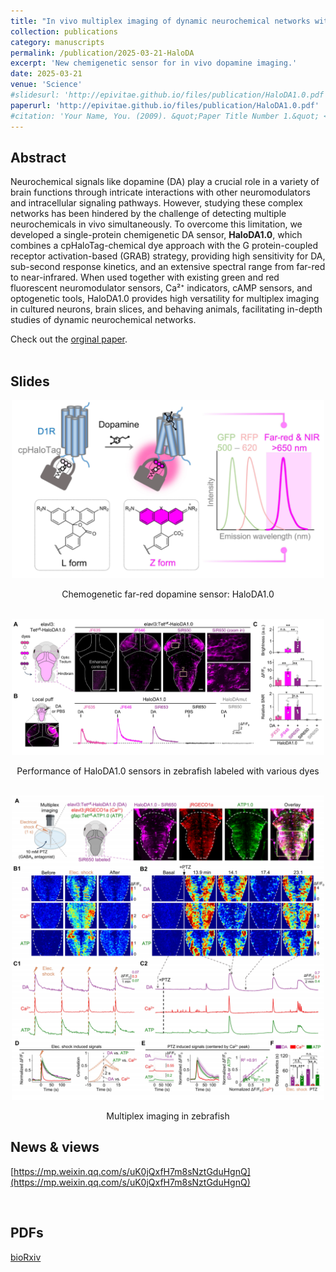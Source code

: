 ```yaml
---
title: "In vivo multiplex imaging of dynamic neurochemical networks with designed far-red dopamine sensors"
collection: publications
category: manuscripts
permalink: /publication/2025-03-21-HaloDA
excerpt: 'New chemigenetic sensor for in vivo dopamine imaging.'
date: 2025-03-21
venue: 'Science'
#slidesurl: 'http://epivitae.github.io/files/publication/HaloDA1.0.pdf'
paperurl: 'http://epivitae.github.io/files/publication/HaloDA1.0.pdf'
#citation: 'Your Name, You. (2009). &quot;Paper Title Number 1.&quot; <i>Journal 1</i>. 1(1).'
---
```


## Abstract
Neurochemical signals like dopamine (DA) play a crucial role in a variety of brain functions through intricate interactions with other neuromodulators and intracellular signaling pathways. However, studying these complex networks has been hindered by the challenge of detecting multiple neurochemicals in vivo simultaneously. To overcome this limitation, we developed a single-protein chemigenetic DA sensor, **HaloDA1.0**, which combines a cpHaloTag-chemical dye approach with the G protein-coupled receptor activation-based (GRAB) strategy, providing high sensitivity for DA, sub-second response kinetics, and an extensive spectral range from far-red to near-infrared. When used together with existing green and red fluorescent neuromodulator sensors, Ca²⁺ indicators, cAMP sensors, and optogenetic tools, HaloDA1.0 provides high versatility for multiplex imaging in cultured neurons, brain slices, and behaving animals, facilitating in-depth studies of dynamic neurochemical networks.

Check out the [orginal paper](https://www.biorxiv.org/content/10.1101/2024.12.22.629999v1.abstract). <br><br>

## Slides

<div align="center">
    <img src="/images/papers/HaloDA1.0.png" width="500px">
    <p>Chemogenetic far-red dopamine sensor: HaloDA1.0</p>
</div>

<br>

<div align="center">
    <img src="/images/papers/HaloDA-fish1.png" width="500px">
    <p>Performance of HaloDA1.0 sensors in zebrafish labeled with various dyes</p>
</div>

<br>

<div align="center">
    <img src="/images/papers/HaloDA-fish2.png" width="500px">
    <p>Multiplex imaging in zebrafish</p>
</div>



## News & views
[https://mp.weixin.qq.com/s/uK0jQxfH7m8sNztGduHgnQ](https://mp.weixin.qq.com/s/uK0jQxfH7m8sNztGduHgnQ)

<br>

## PDFs
[bioRxiv](/files/publication/HaloDA1.0.pdf)
